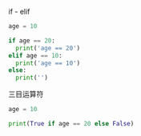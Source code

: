 if - elif 

```python
age = 10

if age == 20:
  print('age == 20')
elif age == 10:
  print('age == 10')
else:
  print('')
```

三目运算符

```python
age = 10

print(True if age == 20 else False)
```